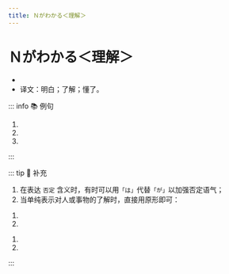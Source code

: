 ```yaml
---
title: Ｎがわかる＜理解＞
---
```


# Ｎがわかる＜理解＞

- <grammer-content sentence="意义：表示对人或事物的了解，人或事物一般用**「が」**表示，**用来提示了解的对象。**" />
- 译文：明白；了解；懂了。

::: info :books: 例句

1. <grammer-content sentence="このオンライン[決済/けっさい]**がわからない**んです。" trans="我不知道这个网上支付。" />
2. <grammer-content sentence="この[漢字/かんじ]の[意味/いみ]**がわがりますか**。" trans="理解这个汉字的意思了么。" />
3. <grammer-content sentence="あの[人/ひと]はフランス[語/ご]**がわかる**。" trans="他懂法语。" />

:::

::: tip :bookmark: 补充

1. 在表达 `否定` 含义时，有时可以用`「は」`代替`「が」`以加强否定语气；
2. 当单纯表示对人或事物的了解时，直接用原形即可：

<div class="bunpou-block">

   1. <grammer-content sentence="[鈴木/すずき]さんは[中国/ちゅうごく]の[文化/ぶんか]**がわかります**。" trans="铃木懂中国文化。" />
   2. <grammer-content sentence="[私/わたし]はフランス[語/ご]**がわかる**。" trans="我懂法语。" />

</div>

<grammer-content sentence="3. 当使用 **持续体** 时，会有一种**自认为对某事早已了解，对他人所言表现出轻蔑或不耐烦的情感**。" />

<div class="bunpou-block">

   <grammer-content sentence="A: [今日/きょう]は[早/はや]く[帰/かえ]ってください。" trans="今天请你早点儿回来。" />
   <grammer-content sentence="B: **わかっている！**" trans="我知道了！" />

</div>

<grammer-content sentence="4. 当使用过去式时，表示**理解了对方所说的话**。也可以在对方对自己**阐述建议，寻求帮助，提出要求时**使用，**表示应允**。" />

<div class="bunpou-block">

   1. <grammer-content sentence="A: [今日/きょう]は[天安門/てんあんもん]、[故宮/こきゅう] 、[景山公園/けいざんこうえん] 、[王府井/ワンフーチン]に[行/い]きましょう。" trans="今天去天安门、故宫、景山公园、王府井。" />
      <grammer-content sentence="B: **わかりました。**よろしくお[願/ねが]いします。" trans="我知道了。很高兴见到你。" />
   1. <grammer-content sentence="A: [夜/よる][八時/はちじ]までに[宿題/しゅくだい]を[出/だ]してください。" trans="请在晚上八点之前交作业。" />
      <grammer-content sentence="B: **わかりました。**" trans="好的。" />

</div>

:::
